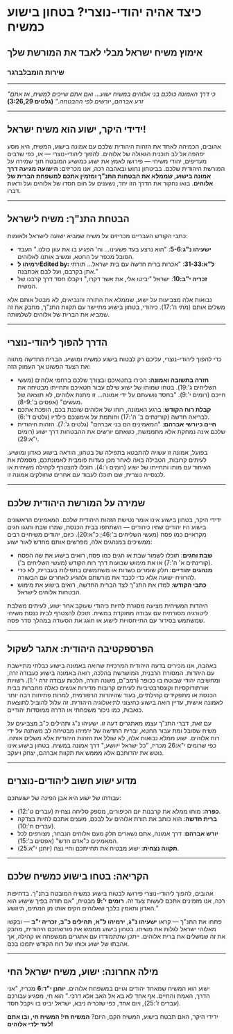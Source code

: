 # כיצד אהיה יהודי-נוצרי? בטחון בישוע כמשיח

## אימוץ משיח ישראל מבלי לאבד את המורשת שלך

### שירות הומבלברגר

---

_"כי דרך האמונה כולכם בני אלוהים במשיח ישוע... ואם אתם שייכים למשיח, אז אתם זרע אברהם, יורשים לפי ההבטחה."_
**(גלטים 3:26,29)**

---

## ידידי היקר, ישוע הוא משיח ישראל!

אהובים, הכמיהה לאחד את הזהות היהודית שלכם עם אמונה בישוע, המשיח, היא מסע יפהפה אל לב תוכנית הגאולה של אלוהים. להפוך ליהודי-נוצרי — או, כפי שרבים מעדיפים, יהודי משיחי — פירושו לאמץ את ישוע כמושיע המובטח תוך שמירה על המורשת היהודית שלכם. בביטחון נחוש ובאהבה רכה, אנו מכריזים: **הישועה מגיעה דרך אמונה בישוע, שממלא את הבטחות התנ"ך ומזמין אתכם למשפחת הברית של אלוהים**. בואו נחקור את הדרך הזו יחד, נשענים על חום חסדו של אלוהים ועל ודאות דברו.

---

## הבטחת התנ"ך: משיח לישראל

כתבי הקודש העבריים מכריזים על משיח שמביא ישועה לישראל ולאומות:

- **ישעיהו נ"ג:5-6**: "הוא נרצע בעד פשעינו... וה' הפגיע בו את עוון כולנו." העבד הסובל מכפר על החטא, ומשיב אותנו לאלוהים.
- **ירמיהו לEdited by: ל"א:31-33**: "אכרות ברית חדשה עם בית ישראל... תורתי אתן בקרבם, ועל לבם אכתבנה."
- **זכריה י"ב:10**: ישראל "יביטו אלי, את אשר דקרו," ויקבלו חסד דרך קרבנו של המשיח.

נבואות אלה מצביעות על ישוע, שממלא את התורה והנביאים, לא מבטל אותם אלא משלים אותם (מתי ה':17). כיהודי, בטחון בישוע מתיישר עם תקוות התנ"ך, מחבק את זה שמביא את הברית של אלוהים לשלמותה.

---

## הדרך להפוך ליהודי-נוצרי

כדי להפוך ליהודי-נוצרי, עליכם רק לבטוח בישוע כמשיח ומושיע. הברית החדשה מתווה את הצעד הפשוט אך העמוק הזה:

- **חזרה בתשובה ואמונה**: הכירו בחטאיכם ובצורך שלכם ברחמי אלוהים (מעשי השליחים ג':19). בטחו שמותו של ישוע שילם עבור חטאיכם ותחייתו מבטיחה את חייכם (רומים י':9). "בחסד נושעתם על ידי אמונה... זו מתנת אלוהים, לא תוצאה של מעשים" (אפסים ב':8-9).
- **קבלת רוח הקודש**: ברגע האמונה, רוחו של אלוהים שוכנת בכם, הופכת אתכם לבריאה חדשה (קורינתים ב' ה':17) וחותמת על אימוצכם כילדיו (גלטים ד':6).
- **חיים כיורשי אברהם**: "המאמינים הם בני אברהם" (גלטים ג':7). הזהות היהודית שלכם אינה נמחקת אלא מתממשת, כשאתם יורשים את ההבטחות דרך ישוע (רומים י"א:29).

בפועל, אמונה זו עשויה להתבטא בתפילה של בטחון, הודאה בישוע כאדון ומושיע. לעיתים קרובות, הטבילה באה לאחר מכן כעדות פומבית לאמונתכם, מסמלת את האיחוד עם מותו ותחייתו של ישוע (רומים ו':4). תוכלו להצטרף לקהילה משיחית או לכנסייה נוצרית, שם תוכלו לעבוד עם אחרים שחולקים אמונה זו.

---

## שמירה על המורשת היהודית שלכם

ידידי היקר, בטחון בישוע אינו אומר נטישת הזהות היהודית שלכם. המאמינים הראשונים בישוע היו יהודים שחיו כיהודים — השתתפו בבית הכנסת, שמרו שבת וחגגו חגים מקראיים כמו פסח (מעשי השליחים ב':46; כ"א:20). כיום, יהודים משיחיים רבים ממשיכים במנהגים אלה, מפרשים אותם מחדש לאור ישוע:

- **שבת וחגים**: תוכלו לשמור שבת או חגים כמו פסח, רואים בישוע את שה הפסח (קורינתים א' ה':7) או את מימוש שבועות דרך רוח הקודש (מעשי השליחים ב').
- **מנהגים יהודיים**: חלק שומרים כשרות או משתמשים בתפילות בעברית, לא כדי להרוויח ישועה אלא כדי לכבד את מורשתם ולהגיע לאחרים עם הבשורה.
- **כתבי הקודש**: למדו את התנ"ך לצד הברית החדשה, רואים בישוע את מימוש הבטחות אלוהים לישראל.

היהדות המשיחית מציעה מסגרת לחיות כיהודי שעוקב אחר ישוע, לעיתים משלבת ליטורגיה מסורתית עם עבודה ממוקדת במשיח. תוכלו להצטרף לבית כנסת משיחי שמשתמש בסידור עם התייחסויות לישוע או חוגג את הסעודה במהלך סדר פסח.

---

## הפרספקטיבה היהודית: אתגר לשקול

באהבה, אנו מכירים בדעה היהודית המרכזית שרואה באמונה בישוע כבלתי מתיישבת עם היהדות. המסורת הרבנית, המושרשת בהלכה, רואה באמונה בישוע כעבודה זרה, ומחשיבה יהודי שבוטח בו ככופר (רמב"ם, משנה תורה, הלכות עבודה זרה י':1). רשויות אורתודוקסיות וקונסרבטיביות לעיתים קרובות מדירות אנשים כאלה מחברות בבית הכנסת או מתפקידים קהילתיים, בעוד שהיהדות הרפורמית, למרות פתיחות רבה יותר לאמונה אישית, עדיין רואה בישוע כחיצוני לתיאולוגיה היהודית. זה עלול להוביל לתוצאות כואבות, כמו ניכור משפחתי או הדרה ממוסדות יהודיים.

עם זאת, דברי התנ"ך עצמו מאתגרים דעה זו. ישעיהו נ"ג ותהילים כ"ב מצביעים על משיח שסובל ומת עבור החטא, וברית החדשה של ירמיהו מבטיחה לב משתנה על ידי רוח אלוהים. ישוע ממלא נבואות אלה, לא שולל את הזהות היהודית אלא משלים אותה. כפי שרומים י"א:26 מכריז, "כל ישראל ייוושע," דרך אמונה במשיח. בטחון בישוע אינו נוטש את יהדותכם אלא מממש את תקוות אברהם, יצחק ויעקב.

---

## מדוע ישוע חשוב ליהודים-נוצרים

עבודתו של ישוע היא אבן הפינה של ישועתכם:

- **כפרה**: מותו ממלא את קרבנות יום הכיפורים, מספק סליחה נצחית (עברים ט':12).
- **ברית חדשה**: הוא כותב את תורת אלוהים על לבכם, מעצים אתכם לחיות בצדקה (עברים ח':10).
- **יורש אברהם**: דרך אמונה, אתם נשארים חלק מעם אלוהים הנבחר, מצורפים לכל המאמינים כ"אדם חדש" (אפסים ב':15).
- **תקווה נצחית**: ישוע מבטיח את תחייתכם וחיי נצח (יוחנן י"א:25).

---

## הקריאה: בטחו בישוע כמשיח שלכם

אהובים, להפוך ליהודי-נוצרי פירושו לבטוח בישוע כמשיח המובטח בתנ"ך. בדחיפות רכה, אנו מזמינים אתכם לעשות צעד זה. **רומים י':9** מבטיח, "אם תודה בפיך שישוע הוא האדון ותאמין בלבך שאלוהים הקים אותו מן המתים, תיוושע."

פתחו את התנ"ך — קראו **ישעיהו נ"ג**, **ירמיהו ל"א**, **תהילים כ"ב**, **זכריה י"ב** — ובקשו מאלוהי ישראל לגלות את משיחו. בטחון בישוע מממש את מורשתכם היהודית, מחבק את זה שמשלים את ברית אלוהים. ייתכן שתתמודדו עם אתגרים ממשפחה או קהילה, אך אהבתו של ישוע וכוחו של רוח הקודש יתמכו בכם.

---

## מילה אחרונה: ישוע, משיח ישראל החי

ישוע הוא המשיח שמאחד יהודים וגויים במשפחת אלוהים. **יוחנן י"ד:6** מכריז, "אני הדרך, האמת והחיים. אף אחד לא בא אל האב אלא דרכי." הוא חי, מפגיע עבורכם (עברים ז':25), ויום אחד, כפי שזכריה ניבא, ישראל יביט בו ויקבל חסד.

ידידי היקר, האם תבטח בישוע, המשיח הקם, היום? **המשיח חי! המשיח חי, ובו אתם לעד ילדי אלוהים!**